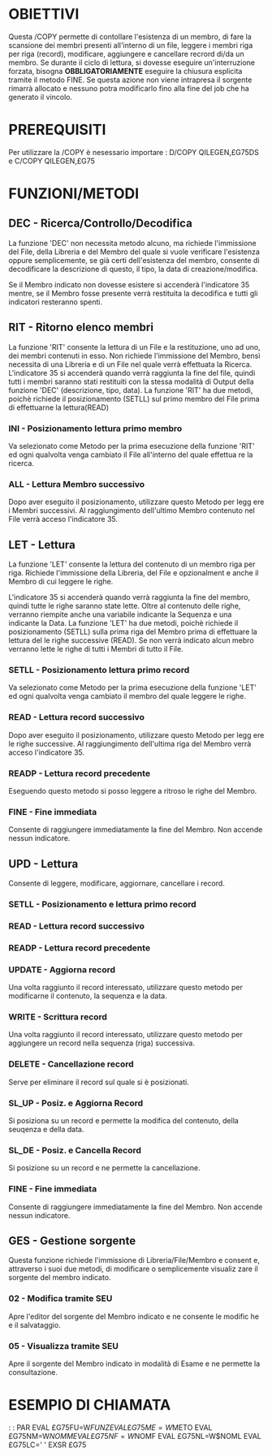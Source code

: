 # OBIETTIVI
Questa /COPY permette di contollare l'esistenza di un membro, di fare la scansione dei membri presenti all'interno
di un file, leggere i membri riga per riga (record), modificare, aggiungere e cancellare recrord di/da un membro.
Se durante il ciclo di lettura, si dovesse eseguire un'interruzione forzata, bisogna **OBBLIGATORIAMENTE** eseguire la chiusura esplicita tramite il metodo FINE. Se questa azione non viene intrapresa il sorgente rimarrà allocato e nessuno potra modificarlo fino alla fine del job che ha generato il vincolo.

# PREREQUISITI
Per utilizzare la /COPY è nesessario importare : 
D/COPY QILEGEN,£G75DS
e
C/COPY QILEGEN,£G75

# FUNZIONI/METODI
## DEC - Ricerca/Controllo/Decodifica

La funzione 'DEC' non necessita metodo alcuno, ma richiede l'immissione
del File, della Libreria e del Membro del quale si vuole verificare
l'esistenza oppure semplicemente, se già certi dell'esistenza del
membro, consente di decodificare la descrizione di questo, il tipo, la
data di creazione/modifica.

Se il Membro indicato non dovesse esistere si accenderà l'indicatore 35
mentre, se il Membro fosse presente verrà restituita la decodifica  e
tutti gli indicatori resteranno spenti.

## RIT - Ritorno elenco membri

La funzione 'RIT' consente la lettura di un File e la restituzione, uno
ad uno, dei membri contenuti in esso. Non richiede l'immissione del
Membro, bensì necessita di una Libreria e di un File nel quale verrà
effettuata la Ricerca.
L'indicatore 35 si accenderà quando verrà raggiunta la fine del file,
quindi tutti i membri saranno stati restituiti con la stessa
modalità di Output della funzione 'DEC' (descrizione, tipo, data).
La funzione 'RIT' ha due metodi, poichè richiede il posizionamento
(SETLL) sul primo membro del File prima di effettuarne la lettura(READ)

### INI - Posizionamento lettura primo membro
Va selezionato come Metodo per la prima esecuzione della funzione 'RIT'
ed ogni qualvolta venga cambiato il File all'interno del quale effettua
re la ricerca.

### ALL - Lettura Membro successivo
Dopo aver eseguito il posizionamento, utilizzare questo Metodo per legg
ere i Membri successivi. Al raggiungimento dell'ultimo Membro contenuto
nel File verrà acceso l'indicatore 35.


## LET - Lettura

La funzione 'LET' consente la lettura del contenuto di un membro riga
per riga. Richiede l'immissione della Libreria, del File e opzionalment
e anche il Membro di cui leggere le righe.

L'indicatore 35 si accenderà quando verrà raggiunta la fine del membro,
quindi tutte le righe saranno state lette. Oltre al contenuto delle
righe, verranno riempite anche una variabile indicante la Sequenza e
una indicante la Data.
La funzione 'LET' ha due metodi, poichè richiede il posizionamento
(SETLL) sulla prima riga del Membro prima di effettuare la lettura del
le righe successive (READ).
Se non verrà indicato alcun mebro verranno lette le righe di tutti i
Membri di tutto il File.

### SETLL - Posizionamento lettura primo record
Va selezionato come Metodo per la prima esecuzione della funzione 'LET'
ed ogni qualvolta venga cambiato il membro del quale leggere le righe.

### READ - Lettura record successivo
Dopo aver eseguito il posizionamento, utilizzare questo Metodo per legg
ere le righe successive. Al raggiungimento dell'ultima riga del Membro
verrà acceso l'indicatore 35.

### READP - Lettura record precedente
Eseguendo questo metodo si posso leggere a ritroso le righe del Membro.

### FINE - Fine immediata
Consente di raggiungere immediatamente la fine del Membro. Non accende
nessun indicatore.


## UPD - Lettura
Consente di leggere, modificare, aggiornare, cancellare i record.

### SETLL - Posizionamento e lettura primo record
### READ - Lettura record successivo
### READP - Lettura record precedente

### UPDATE - Aggiorna record
Una volta raggiunto il record interessato, utilizzare questo metodo per
modificarne il contenuto, la sequenza e la data.

### WRITE - Scrittura record
Una volta raggiunto il record interessato, utilizzare questo metodo per
aggiungere un record nella sequenza (riga) successiva.

### DELETE - Cancellazione record
Serve per eliminare il record sul quale si è posizionati.

### SL_UP - Posiz. e Aggiorna Record
Si posiziona su un record e permette la modifica del contenuto, della
seuqenza e della data.

### SL_DE - Posiz. e Cancella Record
Si posizione su un record e ne permette la cancellazione.

### FINE - Fine immediata
Consente di raggiungere immediatamente la fine del Membro. Non accende
nessun indicatore.


## GES - Gestione sorgente
Questa funzione richiede l'immissione di Libreria/File/Membro e consent
e, attraverso i suoi due metodi, di modificare o semplicemente visualiz
zare il sorgente del membro indicato.

### 02 - Modifica tramite SEU
Apre l'editor del sorgente del Membro indicato e ne consente le modific
he e il salvataggio.

### 05 - Visualizza tramite SEU
Apre il sorgente del Membro indicato in modalità di Esame e ne permette
la consultazione.

# ESEMPIO DI CHIAMATA
 :  : PAR
                     EVAL      £G75FU=W$FUNZ
                     EVAL      £G75ME=W$METO
                     EVAL      £G75NM=W$NOMM
                     EVAL      £G75NF=W$NOMF
                     EVAL      £G75NL=W$NOML
                     EVAL      £G75LC=' '
                     EXSR    £G75



